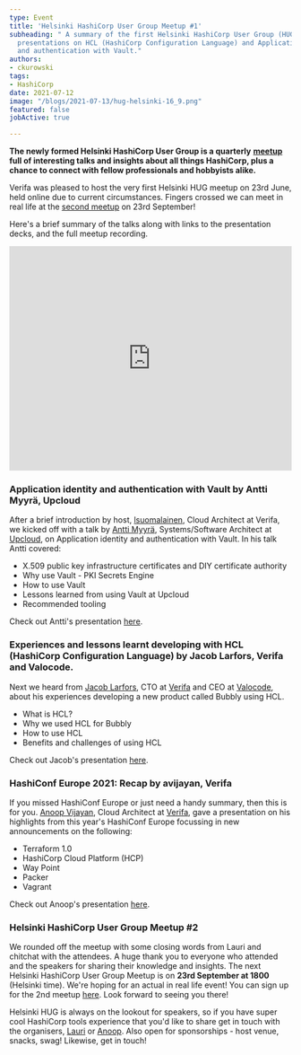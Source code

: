 ```yaml
---
type: Event
title: 'Helsinki HashiCorp User Group Meetup #1'
subheading: " A summary of the first Helsinki HashiCorp User Group (HUG) including
  presentations on HCL (HashiCorp Configuration Language) and Application identity
  and authentication with Vault."
authors:
- ckurowski
tags:
- HashiCorp
date: 2021-07-12
image: "/blogs/2021-07-13/hug-helsinki-16_9.png"
featured: false
jobActive: true

---
```

**The newly formed Helsinki HashiCorp User Group is a quarterly** [**meetup**](https://www.meetup.com/helsinki-hashicorp-user-group) **full of interesting talks and insights about all things HashiCorp, plus a chance to connect with fellow professionals and hobbyists alike.**

Verifa was pleased to host the very first Helsinki HUG meetup on 23rd June, held online due to current circumstances. Fingers crossed we can meet in real life at the [second meetup](https://www.meetup.com/helsinki-hashicorp-user-group/events/279041155/) on 23rd September!

Here's a brief summary of the talks along with links to the presentation decks, and the full meetup recording.

<iframe width="100%" height="400" src="https://www.youtube.com/embed/OseKCdy6M3Y" title="YouTube video player" frameborder="0" allow="accelerometer; autoplay; clipboard-write; encrypted-media; gyroscope; picture-in-picture" allowfullscreen></iframe>

### **Application identity and authentication with Vault by Antti Myyrä, Upcloud**

After a brief introduction by host, [lsuomalainen](https://www.linkedin.com/in/lauri-suomalainen/), Cloud Architect at Verifa, we kicked off with a talk by [Antti Myyrä](https://www.linkedin.com/in/antti-myyr%C3%A4-9527a866/), Systems/Software Architect at [Upcloud](https://upcloud.com/), on Application identity and authentication with Vault. In his talk Antti covered:

* X.509 public key infrastructure certificates and DIY certificate authority
* Why use Vault - PKI Secrets Engine
* How to use Vault
* Lessons learned from using Vault at Upcloud
* Recommended tooling

Check out Antti's presentation [here](https://drive.google.com/file/d/1aVjaagHAlbDJvRX7LrjxKMMMELZaO4ec/view?usp=sharing).

### **Experiences and lessons learnt developing with HCL (HashiCorp Configuration Language) by Jacob Larfors, Verifa and Valocode.**

Next we heard from [Jacob Larfors](https://www.linkedin.com/in/jlarfors/), CTO at [Verifa](https://verifa.io/) and CEO at [Valocode](https://bubbly.dev/), about his experiences developing a new product called Bubbly using HCL.

* What is HCL?
* Why we used HCL for Bubbly
* How to use HCL
* Benefits and challenges of using HCL

Check out Jacob's presentation [here](https://drive.google.com/file/d/1_p9XbQInbBFNgkH1m7ZpSuDpd7yZTFrE/view?usp=sharing).

### **HashiConf Europe 2021: Recap by avijayan, Verifa**

If you missed HashiConf Europe or just need a handy summary, then this is for you. [Anoop Vijayan](https://www.linkedin.com/in/anoopvijayan/), Cloud Architect at [Verifa](https://verifa.io/), gave a presentation on his highlights from this year's HashiConf Europe focussing in new announcements on the following:

* Terraform 1.0
* HashiCorp Cloud Platform (HCP)
* Way Point
* Packer
* Vagrant

Check out Anoop's presentation [here](https://drive.google.com/file/d/19dK3eajbn2OeGGbpJjVx21pZrGM6i7Ud/view?usp=sharing).

### **Helsinki HashiCorp User Group Meetup #2**

We rounded off the meetup with some closing words from Lauri and chitchat with the attendees. A huge thank you to everyone who attended and the speakers for sharing their knowledge and insights. The next Helsinki HashiCorp User Group Meetup is on **23rd September at 1800** (Helsinki time). We're hoping for an actual in real life event! You can sign up for the 2nd meetup [here](https://www.meetup.com/helsinki-hashicorp-user-group/events/279041155/). Look forward to seeing you there!

Helsinki HUG is always on the lookout for speakers, so if you have super cool HashiCorp tools experience that you'd like to share get in touch with the organisers, [Lauri](https://www.linkedin.com/in/lauri-suomalainen/) or [Anoop](https://www.linkedin.com/in/anoopvijayan/). Also open for sponsorships - host venue, snacks, swag! Likewise, get in touch!
